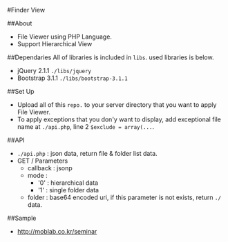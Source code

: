 #Finder View

##About
* File Viewer using PHP Language.
* Support Hierarchical View

##Dependaries
All of libraries is included in `libs`. used libraries is below.
* jQuery 2.1.1 `./libs/jquery`
* Bootstrap 3.1.1 `./libs/bootstrap-3.1.1`

##Set Up
* Upload all of this `repo.` to your server directory that you want to apply File Viewer.
* To apply exceptions that you don'y want to display, add exceptional file name at `./api.php`, line 2 `$exclude = array(...`.

##API
* `./api.php` : json data, return file & folder list data.
* GET / Parameters
   * callback : jsonp
   * mode :
     * '0' : hierarchical data
     * '1' : single folder data
   * folder : base64 encoded uri, if this parameter is not exists, return `./` data.

##Sample
* http://moblab.co.kr/seminar
